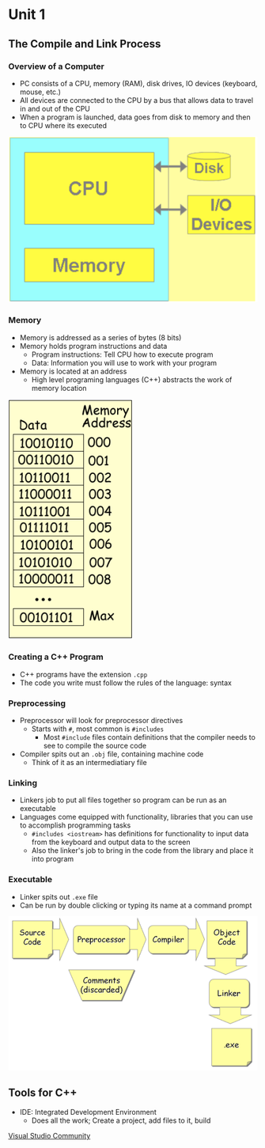 # Unit 1

## The Compile and Link Process

### Overview of a Computer

* PC consists of a CPU, memory (RAM), disk drives, IO devices (keyboard, mouse, etc.)
* All devices are connected to the CPU by a bus that allows data to travel in and out of the CPU
* When a program is launched, data goes from disk to memory and then to CPU where its executed

![Computer](computer.PNG)

### Memory

* Memory is addressed as a series of bytes (8 bits)
* Memory holds program instructions and data
  * Program instructions: Tell CPU how to execute program
  * Data: Information you will use to work with your program
* Memory is located at an address
  * High level programing languages (C++) abstracts the work of memory location

![Memory](memory.PNG)

### Creating a C++ Program

* C++ programs have the extension ```.cpp```
* The code you write must follow the rules of the language: syntax

### Preprocessing

* Preprocessor will look for preprocessor directives
  * Starts with ```#```, most common is ```#includes```
    * Most ```#include``` files contain definitions that the compiler needs to see to compile the source code
* Compiler spits out an ```.obj``` file, containing machine code
  * Think of it as an intermediatiary file

### Linking

* Linkers job to put all files together so program can be run as an executable
* Languages come equipped with functionality, libraries that you can use to accomplish programming tasks
  * ```#includes <iostream>``` has definitions for functionality to input data from the keyboard and output data to the screen
  * Also the linker's job to bring in the code from the library and place it into program

### Executable

* Linker spits out ```.exe``` file
* Can be run by double clicking or typing its name at a command prompt

![Compile / Link Process](compile_link_process.PNG)

## Tools for C++

* IDE: Integrated Development Environment
  * Does all the work; Create a project, add files to it, build

[Visual Studio Community](https://www.visualstudio.com/products/visual-studio-community-vs)

